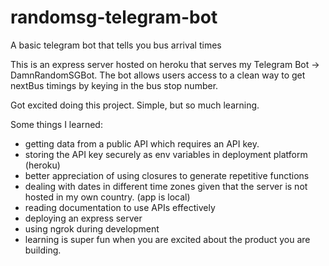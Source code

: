 # randomsg-telegram-bot
A basic telegram bot that tells you bus arrival times

This is an express server hosted on heroku that serves my Telegram Bot -> DamnRandomSGBot. The bot allows users access to a clean way to get nextBus timings by keying in the bus stop number.

Got excited doing this project. Simple, but so much learning. 

Some things I learned:
* getting data from a public API which requires an API key.
* storing the API key securely as env variables in deployment platform (heroku)
* better appreciation of using closures to generate repetitive functions
* dealing with dates in different time zones given that the server is not hosted in my own country. (app is local)
* reading documentation to use APIs effectively
* deploying an express server
* using ngrok during development
* learning is super fun when you are excited about the product you are building.

